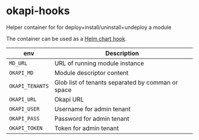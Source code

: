 # okapi-hooks

Helper container for for deploy+install/uninstall+undeploy a module

The container can be used as a
[Helm chart hook](https://helm.sh/docs/topics/charts_hooks/).

| env             | Description                                             |
|-----------------|---------------------------------------------------------|
| `MD_URL`        | URL of running module instance                          |
| `OKAPI_MD`      | Module descriptor content                               |
| `OKAPI_TENANTS` | Glob list of tenants separated by comman or space       |
| `OKAPI_URL`     | Okapi URL                                               |
| `OKAPI_USER`    | Username for admin tenant                               |
| `OKAPI_PASS`    | Password for admin tenant                               |
| `OKAPI_TOKEN`   | Token for admin tenant                                  |
